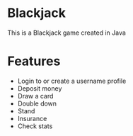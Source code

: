 # Blackjack 

This is a Blackjack game created in Java

# Features
* Login to or create a username profile
* Deposit money
* Draw a card
* Double down
* Stand
* Insurance
* Check stats
